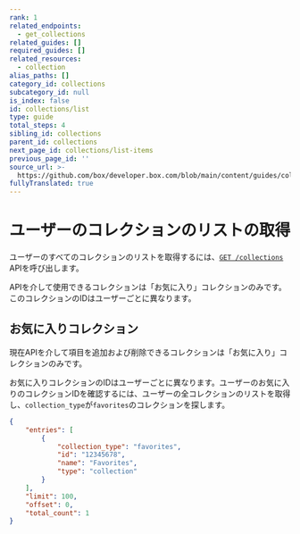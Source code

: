 ```yaml
---
rank: 1
related_endpoints:
  - get_collections
related_guides: []
required_guides: []
related_resources:
  - collection
alias_paths: []
category_id: collections
subcategory_id: null
is_index: false
id: collections/list
type: guide
total_steps: 4
sibling_id: collections
parent_id: collections
next_page_id: collections/list-items
previous_page_id: ''
source_url: >-
  https://github.com/box/developer.box.com/blob/main/content/guides/collections/list.md
fullyTranslated: true
---
```

# ユーザーのコレクションのリストの取得

ユーザーのすべてのコレクションのリストを取得するには、[`GET
/collections`](e://get_collections) APIを呼び出します。

<Samples id="get_collections">

</Samples>

<Message warning>

APIを介して使用できるコレクションは「お気に入り」コレクションのみです。このコレクションのIDはユーザーごとに異なります。

</Message>

## お気に入りコレクション

現在APIを介して項目を追加および削除できるコレクションは「お気に入り」コレクションのみです。

お気に入りコレクションのIDはユーザーごとに異なります。ユーザーのお気に入りのコレクションIDを確認するには、ユーザーの全コレクションのリストを取得し、`collection_type`が`favorites`のコレクションを探します。

```json
{
    "entries": [
        {
            "collection_type": "favorites",
            "id": "12345678",
            "name": "Favorites",
            "type": "collection"
        }
    ],
    "limit": 100,
    "offset": 0,
    "total_count": 1
}
```
